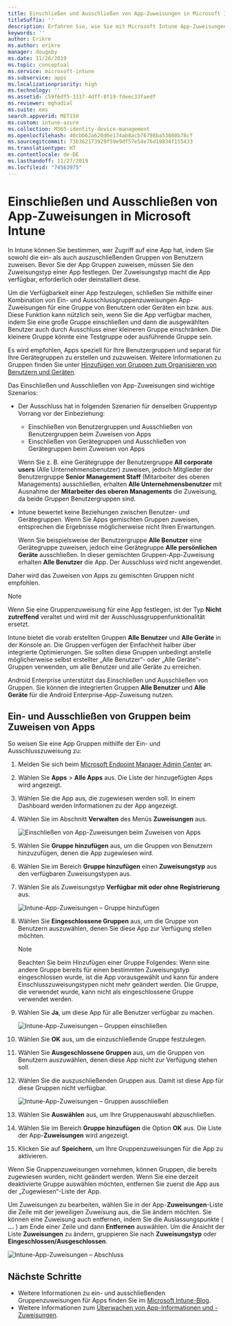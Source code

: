 ```yaml
---
title: Einschließen und Ausschließen von App-Zuweisungen in Microsoft Intune
titleSuffix: ''
description: Erfahren Sie, wie Sie mit Microsoft Intune App-Zuweisungen ein- und ausschließen können.
keywords: ''
author: Erikre
ms.author: erikre
manager: dougeby
ms.date: 11/26/2019
ms.topic: conceptual
ms.service: microsoft-intune
ms.subservice: apps
ms.localizationpriority: high
ms.technology: ''
ms.assetid: c59f6df5-3317-4dff-8f19-fdeec33faedf
ms.reviewer: mghadial
ms.suite: ems
search.appverid: MET150
ms.custom: intune-azure
ms.collection: M365-identity-device-management
ms.openlocfilehash: 40cbb62a620d6e174ab8acb76798ba53080b78cf
ms.sourcegitcommit: 73b362173929f59e9df57e54e76d19834f155433
ms.translationtype: HT
ms.contentlocale: de-DE
ms.lasthandoff: 11/27/2019
ms.locfileid: "74563975"
---
```

# <a name="include-and-exclude-app-assignments-in-microsoft-intune"></a>Einschließen und Ausschließen von App-Zuweisungen in Microsoft Intune

In Intune können Sie bestimmen, wer Zugriff auf eine App hat, indem Sie sowohl die ein- als auch auszuschließenden Gruppen von Benutzern zuweisen. Bevor Sie der App Gruppen zuweisen, müssen Sie den Zuweisungstyp einer App festlegen. Der Zuweisungstyp macht die App verfügbar, erforderlich oder deinstalliert diese. 

Um die Verfügbarkeit einer App festzulegen, schließen Sie mithilfe einer Kombination von Ein- und Ausschlussgruppenzuweisungen App-Zuweisungen für eine Gruppe von Benutzern oder Geräten ein bzw. aus. Diese Funktion kann nützlich sein, wenn Sie die App verfügbar machen, indem Sie eine große Gruppe einschließen und dann die ausgewählten Benutzer auch durch Ausschluss einer kleineren Gruppe einschränken. Die kleinere Gruppe könnte eine Testgruppe oder ausführende Gruppe sein. 

Es wird empfohlen, Apps speziell für Ihre Benutzergruppen und separat für Ihre Gerätegruppen zu erstellen und zuzuweisen. Weitere Informationen zu Gruppen finden Sie unter [Hinzufügen von Gruppen zum Organisieren von Benutzern und Geräten](~/fundamentals/groups-add.md).  

Das Einschließen und Ausschließen von App-Zuweisungen sind wichtige Szenarios:

- Der Ausschluss hat in folgenden Szenarien für denselben Gruppentyp Vorrang vor der Einbeziehung:
    - Einschließen von Benutzergruppen und Ausschließen von Benutzergruppen beim Zuweisen von Apps
    - Einschließen von Gerätegruppen und Ausschließen von Gerätegruppen beim Zuweisen von Apps

    Wenn Sie z. B. eine Gerätegruppe der Benutzergruppe **All corporate users** (Alle Unternehmensbenutzer) zuweisen, jedoch Mitglieder der Benutzergruppe **Senior Management Staff** (Mitarbeiter des oberen Managements) ausschließen, erhalten **Alle Unternehmensbenutzer** mit Ausnahme der **Mitarbeiter des oberen Managements** die Zuweisung, da beide Gruppen Benutzergruppen sind.
- Intune bewertet keine Beziehungen zwischen Benutzer- und Gerätegruppen. Wenn Sie Apps gemischten Gruppen zuweisen, entsprechen die Ergebnisse möglicherweise nicht Ihren Erwartungen.

    Wenn Sie beispielsweise der Benutzergruppe **Alle Benutzer** eine Gerätegruppe zuweisen, jedoch eine Gerätegruppe **Alle persönlichen Geräte** ausschließen. In dieser gemischten Gruppen-App-Zuweisung erhalten **Alle Benutzer** die App. Der Ausschluss wird nicht angewendet.

Daher wird das Zuweisen von Apps zu gemischten Gruppen nicht empfohlen.

> [!NOTE]
> Wenn Sie eine Gruppenzuweisung für eine App festlegen, ist der Typ **Nicht zutreffend** veraltet und wird mit der Ausschlussgruppenfunktionalität ersetzt. 
>
> Intune bietet die vorab erstellten Gruppen **Alle Benutzer** und **Alle Geräte** in der Konsole an. Die Gruppen verfügen der Einfachheit halber über integrierte Optimierungen. Sie sollten diese Gruppen unbedingt anstelle möglicherweise selbst erstellter „Alle Benutzer“- oder „Alle Geräte“-Gruppen verwenden, um alle Benutzer und alle Geräte zu erreichen.  
>
> Android Enterprise unterstützt das Einschließen und Ausschließen von Gruppen. Sie können die integrierten Gruppen **Alle Benutzer** und **Alle Geräte** für die Android Enterprise-App-Zuweisung nutzen. 

## <a name="include-and-exclude-groups-when-assigning-apps"></a>Ein- und Ausschließen von Gruppen beim Zuweisen von Apps 
So weisen Sie eine App Gruppen mithilfe der Ein- und Ausschlusszuweisung zu:
1. Melden Sie sich beim [Microsoft Endpoint Manager Admin Center](https://go.microsoft.com/fwlink/?linkid=2109431) an.
2. Wählen Sie **Apps** > **Alle Apps** aus. Die Liste der hinzugefügten Apps wird angezeigt.
3. Wählen Sie die App aus, die zugewiesen werden soll. In einem Dashboard werden Informationen zu der App angezeigt. 
4. Wählen Sie im Abschnitt **Verwalten** des Menüs **Zuweisungen** aus. 

    ![Einschließen von App-Zuweisungen beim Zuweisen von Apps](./media/apps-inc-exl-assignments/apps-inc-exl-01.png)

5. Wählen Sie **Gruppe hinzufügen** aus, um die Gruppen von Benutzern hinzuzufügen, denen die App zugewiesen wird. 
6. Wählen Sie im Bereich **Gruppe hinzufügen** einen **Zuweisungstyp** aus den verfügbaren Zuweisungstypen aus.
7. Wählen Sie als Zuweisungstyp **Verfügbar mit oder ohne Registrierung** aus.

    ![Intune-App-Zuweisungen – Gruppe hinzufügen](./media/apps-inc-exl-assignments/apps-inc-exl-02.png)
8. Wählen Sie **Eingeschlossene Gruppen** aus, um die Gruppe von Benutzern auszuwählen, denen Sie diese App zur Verfügung stellen möchten.

    > [!NOTE]
    > Beachten Sie beim Hinzufügen einer Gruppe Folgendes: Wenn eine andere Gruppe bereits für einen bestimmten Zuweisungstyp eingeschlossen wurde, ist die App vorausgewählt und kann für andere Einschlusszuweisungstypen nicht mehr geändert werden. Die Gruppe, die verwendet wurde, kann nicht als eingeschlossene Gruppe verwendet werden.

9. Wählen Sie **Ja**, um diese App für alle Benutzer verfügbar zu machen.

    ![Intune-App-Zuweisungen – Gruppen einschließen](./media/apps-inc-exl-assignments/apps-inc-exl-03.png)
10. Wählen Sie **OK** aus, um die einzuschließende Gruppe festzulegen.
11. Wählen Sie **Ausgeschlossene Gruppen** aus, um die Gruppen von Benutzern auszuwählen, denen diese App nicht zur Verfügung stehen soll. 
12. Wählen Sie die auszuschließenden Gruppen aus. Damit ist diese App für diese Gruppen nicht verfügbar.

    ![Intune-App-Zuweisungen – Gruppen ausschließen](./media/apps-inc-exl-assignments/apps-inc-exl-04.png)
13. Wählen Sie **Auswählen** aus, um Ihre Gruppenauswahl abzuschließen.
14. Wählen Sie im Bereich **Gruppe hinzufügen** die Option **OK** aus. Die Liste der App-**Zuweisungen** wird angezeigt.
15. Klicken Sie auf **Speichern**, um Ihre Gruppenzuweisungen für die App zu aktivieren.

Wenn Sie Gruppenzuweisungen vornehmen, können Gruppen, die bereits zugewiesen wurden, nicht geändert werden. Wenn Sie eine derzeit deaktivierte Gruppe auswählen möchten, entfernen Sie zuerst die App aus der „Zugewiesen“-Liste der App. 

Um Zuweisungen zu bearbeiten, wählen Sie in der App-**Zuweisungen**-Liste die Zeile mit der jeweiligen Zuweisung aus, die Sie ändern möchten. Sie können eine Zuweisung auch entfernen, indem Sie die Auslassungspunkte ( **...** ) am Ende einer Zeile und dann **Entfernen** auswählen. Um die Ansicht der Liste **Zuweisungen** zu ändern, gruppieren Sie nach **Zuweisungstyp** oder **Eingeschlossen/Ausgeschlossen**.

![Intune-App-Zuweisungen – Abschluss](./media/apps-inc-exl-assignments/apps-inc-exl-05.png)

## <a name="next-steps"></a>Nächste Schritte

- Weitere Informationen zu ein- und ausschließenden Gruppenzuweisungen für Apps finden Sie im [Microsoft Intune-Blog](https://aka.ms/new_app_assignment_process).
- Weitere Informationen zum [Überwachen von App-Informationen und -Zuweisungen](apps-monitor.md).
